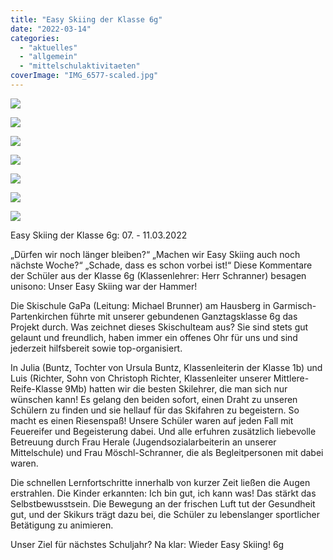 ```yaml
---
title: "Easy Skiing der Klasse 6g"
date: "2022-03-14"
categories: 
  - "aktuelles"
  - "allgemein"
  - "mittelschulaktivitaeten"
coverImage: "IMG_6577-scaled.jpg"
---
```


[![](images/IMG_6575-1024x768.jpg)](https://volksschule-partenkirchen.de/wp-content/uploads/IMG_6575-scaled.jpg)

[![](images/IMG_6577-768x1024.jpg)](https://volksschule-partenkirchen.de/wp-content/uploads/IMG_6577-scaled.jpg)

[![](images/IMG_2292-1024x768.jpg)](https://volksschule-partenkirchen.de/wp-content/uploads/IMG_2292-scaled.jpg)

[![](images/IMG_2298-768x1024.jpg)](https://volksschule-partenkirchen.de/wp-content/uploads/IMG_2298-scaled.jpg)

[![](images/IMG_6523-768x1024.jpg)](https://volksschule-partenkirchen.de/wp-content/uploads/IMG_6523-scaled.jpg)

[![](images/IMG_2266-1024x768.jpg)](https://volksschule-partenkirchen.de/wp-content/uploads/IMG_2266-scaled.jpg)

[![](images/IMG_2285-1024x768.jpg)](https://volksschule-partenkirchen.de/wp-content/uploads/IMG_2285-scaled.jpg)

Easy Skiing der Klasse 6g: 07. - 11.03.2022

„Dürfen wir noch länger bleiben?“ „Machen wir Easy Skiing auch noch nächste Woche?“ „Schade, dass es schon vorbei ist!“ Diese Kommentare der Schüler aus der Klasse 6g (Klassenlehrer: Herr Schranner) besagen unisono: Unser Easy Skiing war der Hammer!

Die Skischule GaPa (Leitung: Michael Brunner) am Hausberg in Garmisch-Partenkirchen führte mit unserer gebundenen Ganztagsklasse 6g das Projekt durch. Was zeichnet dieses Skischulteam aus? Sie sind stets gut gelaunt und freundlich, haben immer ein offenes Ohr für uns und sind jederzeit hilfsbereit sowie top-organisiert.

In Julia (Buntz, Tochter von Ursula Buntz, Klassenleiterin der Klasse 1b) und Luis (Richter, Sohn von Christoph Richter, Klassenleiter unserer Mittlere-Reife-Klasse 9Mb) hatten wir die besten Skilehrer, die man sich nur wünschen kann! Es gelang den beiden sofort, einen Draht zu unseren Schülern zu finden und sie hellauf für das Skifahren zu begeistern. So macht es einen Riesenspaß! Unsere Schüler waren auf jeden Fall mit Feuereifer und Begeisterung dabei. Und alle erfuhren zusätzlich liebevolle Betreuung durch Frau Herale (Jugendsozialarbeiterin an unserer Mittelschule) und Frau Möschl-Schranner, die als Begleitpersonen mit dabei waren.

Die schnellen Lernfortschritte innerhalb von kurzer Zeit ließen die Augen erstrahlen. Die Kinder erkannten: Ich bin gut, ich kann was! Das stärkt das Selbstbewusstsein. Die Bewegung an der frischen Luft tut der Gesundheit gut, und der Skikurs trägt dazu bei, die Schüler zu lebenslanger sportlicher Betätigung zu animieren.

Unser Ziel für nächstes Schuljahr? Na klar: Wieder Easy Skiing! 6g
